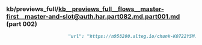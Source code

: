 ### kb/previews_full/kb__previews_full__flows__master-first__master-and-slot@auth.har.part082.md.part001.md (part 002)

```md
                       "url": "https://n958200.alteg.io/chunk-KO722YSM.js",
                    
```

```
